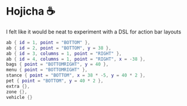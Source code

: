 # Hojicha ☕

I felt like it would be neat to experiment with a DSL for action bar layouts

```lua
ab { id = 1, point = "BOTTOM" },
ab { id = 2, point = "BOTTOM", y = 38 },
ab { id = 3, columns = 1, point = "RIGHT" },
ab { id = 4, columns = 1, point = "RIGHT", x = -38 },
bags { point = "BOTTOMRIGHT", y = 40 },
menu { point = "BOTTOMRIGHT" },
stance { point = "BOTTOM", x = 38 * -5, y = 40 * 2 },
pet { point = "BOTTOM", y = 40 * 2 },
extra {},
zone {},
vehicle {}
```
